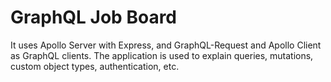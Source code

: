 # GraphQL Job Board

It uses Apollo Server with Express, and GraphQL-Request and Apollo Client as GraphQL clients. The application is used to explain queries, mutations, custom object types, authentication, etc.
